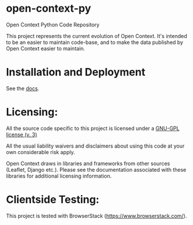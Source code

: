 open-context-py
===============

Open Context Python Code Repository

This project represents the current evolution of Open Context. It's intended to be an easier to maintain code-base,
and to make the data published by Open Context easier to maintain.

Installation and Deployment
===========================
See the [docs](https://github.com/ekansa/open-context-py/tree/master/docs).

Licensing:
==================
All the source code specific to this project is licensed under a [GNU-GPL license (v. 3)](http://www.gnu.org/licenses/gpl.html)

All the usual liability waivers and disclaimers about using this code at your own considerable risk apply.

Open Context draws in libraries and frameworks from other sources (Leaflet, Django etc.). 
Please see the documentation associated with these libraries for additional licensing information.

Clientside Testing:
===================
This project is tested with BrowserStack (https://www.browserstack.com/).
